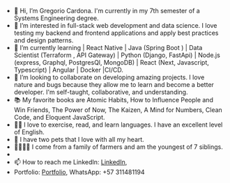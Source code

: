 
- 👋 Hi, I’m Gregorio Cardona. I'm currently in my 7th semester of a Systems Engineering degree.
- 👀 I’m interested in full-stack web development and data science. I love testing my backend and frontend applications and apply best practices and design patterns.
- 🌱 I’m currently learning  | React Native | Java (Spring Boot ) | Data Scientist (Terraform , API Gateway) | Python (Django, FastApi) | Node.js (express, Graphql, PostgresQl, MongoDB) | React (Next, Javascript, Typescript) | Angular | Docker |CI/CD.
- 💞️ I’m looking to collaborate on developing amazing projects. I love nature and bugs because they allow me to learn and become a better developer. I'm self-taught, collaborative, and understanding.
- 📚 My favorite books are Atomic Habits, How to Influence People and Win Friends, The Power of Now, The Kaizen, A Mind for Numbers, Clean Code, and Eloquent JavaScript.
- 🏋️‍♂️ I love to exercise, read, and learn languages. I have an excellent level of English.
- 🐾 I have two pets that I love with all my heart.
- 👨‍👩‍👧‍👦 I come from a family of farmers and am the youngest of 7 siblings.
- 
- 📫 How to reach me LinkedIn: [LinkedIn](https://www.linkedin.com/in/jose-gregorio-cardona-guarin-95306a19a/),
- Portfolio: [Portfolio](https://gregorio-cardona.vercel.app/), WhatsApp: +57 311481194
